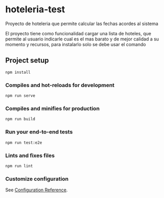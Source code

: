 # hoteleria-test

Proyecto de hoteleria que permite calcular las fechas acordes al sistema

El proyecto tiene como funcionalidad cargar una lista de hoteles, que permite al usuario indicarle cual es el mas barato y de mejor calidad a su momento y recursos, para instalarlo solo se debe usar el comando

## Project setup
```
npm install
```

### Compiles and hot-reloads for development
```
npm run serve
```

### Compiles and minifies for production
```
npm run build
```

### Run your end-to-end tests
```
npm run test:e2e
```

### Lints and fixes files
```
npm run lint
```

### Customize configuration
See [Configuration Reference](https://cli.vuejs.org/config/).

